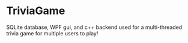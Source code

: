# TriviaGame
SQLite database, WPF gui, and c++ backend used for a multi-threaded trivia game for multiple users to play!
